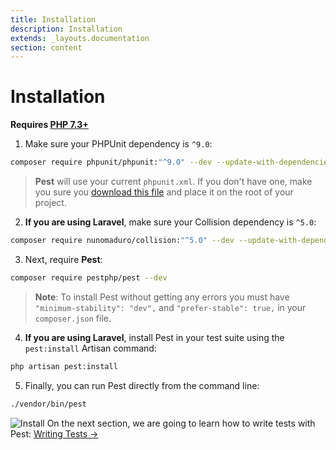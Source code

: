```yaml
---
title: Installation
description: Installation
extends: _layouts.documentation
section: content
---
```


# Installation

**Requires [PHP 7.3+](https://php.net/releases/)**

1. Make sure your PHPUnit dependency is `^9.0`:
```bash
composer require phpunit/phpunit:"^9.0" --dev --update-with-dependencies
```

> **Pest** will use your current `phpunit.xml`. If you don't have one, make you sure
you [download this file](https://github.com/pestphp/pest/blob/master/stubs/Laravel/phpunit.xml) and
place it on the root of your project.

2. **If you are using Laravel**, make sure your Collision dependency is `^5.0`:
```bash
composer require nunomaduro/collision:"^5.0" --dev --update-with-dependencies
```

3. Next, require **Pest**:
```bash
composer require pestphp/pest --dev
```
> **Note**: To install Pest without getting any errors you must have
`"minimum-stability": "dev",` and `"prefer-stable": true,` in your `composer.json` file.


4. **If you are using Laravel**, install Pest in your test suite using the `pest:install` Artisan command:
```bash
php artisan pest:install
```

5. Finally, you can run Pest directly from the command line:
```bash
./vendor/bin/pest
```

![Install](/assets/img/install.png)
On the next section, we are going to learn how to write tests with Pest: [Writing Tests →](/docs/writing-tests)
